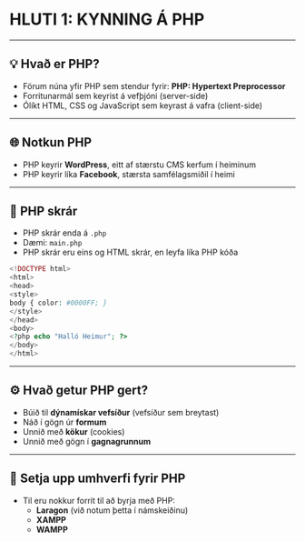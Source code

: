 # HLUTI 1: KYNNING Á PHP

---

## 💡 Hvað er PHP?

- Förum núna yfir PHP sem stendur fyrir: **PHP: Hypertext Preprocessor**
- Forritunarmál sem keyrist á vefþjóni (server-side)
- Ólíkt HTML, CSS og JavaScript sem keyrast á vafra (client-side)

---

## 🌐 Notkun PHP

- PHP keyrir **WordPress**, eitt af stærstu CMS kerfum í heiminum
- PHP keyrir líka **Facebook**, stærsta samfélagsmiðil í heimi

---

## 📄 PHP skrár

- PHP skrár enda á `.php`  
- Dæmi: `main.php`
- PHP skrár eru eins og HTML skrár, en leyfa líka PHP kóða

```php
<!DOCTYPE html>
<html>
<head>
<style>
body { color: #0000FF; } 
</style>
</head>
<body>
<?php echo "Halló Heimur"; ?>
</body>
</html>
```

---

## ⚙️ Hvað getur PHP gert?

- Búið til **dýnamískar vefsíður** (vefsíður sem breytast)
- Náð í gögn úr **formum**
- Unnið með **kökur** (cookies)
- Unnið með gögn í **gagnagrunnum**

---

## 🧰 Setja upp umhverfi fyrir PHP

- Til eru nokkur forrit til að byrja með PHP:
  - **Laragon** (við notum þetta í námskeiðinu)
  - **XAMPP**
  - **WAMPP**
